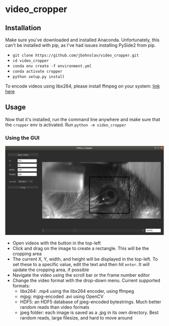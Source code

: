 # video_cropper

## Installation
Make sure you've downloaded and installed Anaconda. Unfortunately, this can't be installed with pip, as I've had issues 
installing PySide2 from pip.
* `git clone https://github.com/jbohnslav/video_cropper.git`
* `cd video_cropper`
* `conda env create -f environment.yml`
* `conda activate cropper`
* `python setup.py install`

To encode videos using libx264, please install ffmpeg on your system: [link here](https://ffmpeg.org/download.html)

## Usage
Now that it's installed, run the command line anywhere and make sure that the `cropper` env is activated.
Run `python -m video_cropper`


### Using the GUI
![gui example](docs/gui_example.png)
* Open videos with the button in the top-left
* Click and drag on the image to create a rectangle. This will be the cropping area
* The current X, Y, width, and height will be displayed in the top-left. To set these to a specific value, edit the text
and then hit `enter`. It will update the cropping area, if possible
* Navigate the video using the scroll bar or the frame number editor
* Change the video format with the drop-down menu. Current supported formats: 
  * libx264: .mp4 using the libx264 encoder, using ffmpeg
  * mjpg: mjpg-encoded .avi using OpenCV
  * HDF5: an HDF5 database of jpeg-encoded bytestrings. Much better random reads than video formats
  * jpeg folder: each image is saved as a .jpg in its own directory. Best random reads, large filesize, and hard to 
  move around
  
  
  
